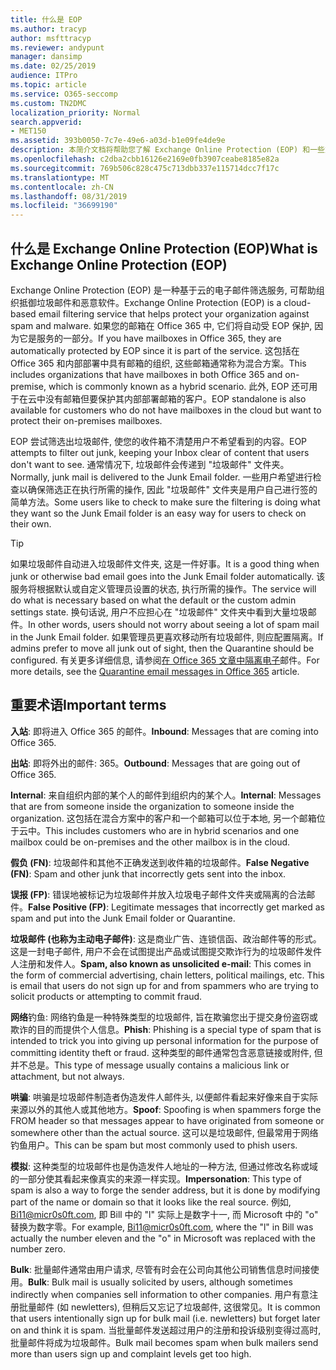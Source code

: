 ```yaml
---
title: 什么是 EOP
ms.author: tracyp
author: msfttracyp
ms.reviewer: andypunt
manager: dansimp
ms.date: 02/25/2019
audience: ITPro
ms.topic: article
ms.service: O365-seccomp
ms.custom: TN2DMC
localization_priority: Normal
search.appverid:
- MET150
ms.assetid: 393b0050-7c7e-49e6-a03d-b1e09fe4de9e
description: 本简介文档将帮助您了解 Exchange Online Protection (EOP) 和一些重要的术语。 这适用于保护 Exchange Online 云托管邮箱的 Office 365 客户和保护本地邮箱 (如 Exchange Server 2016) 的 EOP 独立客户。
ms.openlocfilehash: c2dba2cbb16126e2169e0fb3907ceabe8185e82a
ms.sourcegitcommit: 769b506c828c475c713dbb337e115714dcc7f17c
ms.translationtype: MT
ms.contentlocale: zh-CN
ms.lasthandoff: 08/31/2019
ms.locfileid: "36699190"
---
```

## <a name="what-is-exchange-online-protection-eop"></a><span data-ttu-id="b1151-104">什么是 Exchange Online Protection (EOP)</span><span class="sxs-lookup"><span data-stu-id="b1151-104">What is Exchange Online Protection (EOP)</span></span>

<span data-ttu-id="b1151-105">Exchange Online Protection (EOP) 是一种基于云的电子邮件筛选服务, 可帮助组织抵御垃圾邮件和恶意软件。</span><span class="sxs-lookup"><span data-stu-id="b1151-105">Exchange Online Protection (EOP) is a cloud-based email filtering service that helps protect your organization against spam and malware.</span></span> <span data-ttu-id="b1151-106">如果您的邮箱在 Office 365 中, 它们将自动受 EOP 保护, 因为它是服务的一部分。</span><span class="sxs-lookup"><span data-stu-id="b1151-106">If you have mailboxes in Office 365, they are automatically protected by EOP since it is part of the service.</span></span> <span data-ttu-id="b1151-107">这包括在 Office 365 和内部部署中具有邮箱的组织, 这些邮箱通常称为混合方案。</span><span class="sxs-lookup"><span data-stu-id="b1151-107">This includes organizations that have mailboxes in both Office 365 and on-premise, which is commonly known as a hybrid scenario.</span></span> <span data-ttu-id="b1151-108">此外, EOP 还可用于在云中没有邮箱但要保护其内部部署邮箱的客户。</span><span class="sxs-lookup"><span data-stu-id="b1151-108">EOP standalone is also available for customers who do not have mailboxes in the cloud but want to protect their on-premises mailboxes.</span></span>

<span data-ttu-id="b1151-109">EOP 尝试筛选出垃圾邮件, 使您的收件箱不清楚用户不希望看到的内容。</span><span class="sxs-lookup"><span data-stu-id="b1151-109">EOP attempts to filter out junk, keeping your Inbox clear of content that users don't want to see.</span></span> <span data-ttu-id="b1151-110">通常情况下, 垃圾邮件会传递到 "垃圾邮件" 文件夹。</span><span class="sxs-lookup"><span data-stu-id="b1151-110">Normally, junk mail is delivered to the Junk Email folder.</span></span> <span data-ttu-id="b1151-111">一些用户希望进行检查以确保筛选正在执行所需的操作, 因此 "垃圾邮件" 文件夹是用户自己进行签的简单方法。</span><span class="sxs-lookup"><span data-stu-id="b1151-111">Some users like to check to make sure the filtering is doing what they want so the Junk Email folder is an easy way for users to check on their own.</span></span>  

> [!TIP]
> <span data-ttu-id="b1151-112">如果垃圾邮件自动进入垃圾邮件文件夹, 这是一件好事。</span><span class="sxs-lookup"><span data-stu-id="b1151-112">It is a good thing when junk or otherwise bad email goes into the Junk Email folder automatically.</span></span> <span data-ttu-id="b1151-113">该服务将根据默认或自定义管理员设置的状态, 执行所需的操作。</span><span class="sxs-lookup"><span data-stu-id="b1151-113">The service will do what is necessary based on what the default or the custom admin settings state.</span></span> <span data-ttu-id="b1151-114">换句话说, 用户不应担心在 "垃圾邮件" 文件夹中看到大量垃圾邮件。</span><span class="sxs-lookup"><span data-stu-id="b1151-114">In other words, users should not worry about seeing a lot of spam mail in the Junk Email folder.</span></span> <span data-ttu-id="b1151-115">如果管理员更喜欢移动所有垃圾邮件, 则应配置隔离。</span><span class="sxs-lookup"><span data-stu-id="b1151-115">If admins prefer to move all junk out of sight, then the Quarantine should be configured.</span></span> <span data-ttu-id="b1151-116">有关更多详细信息, 请参阅[在 Office 365 文章中隔离电子](../quarantine-email-messages.md)邮件。</span><span class="sxs-lookup"><span data-stu-id="b1151-116">For more details, see the [Quarantine email messages in Office 365](../quarantine-email-messages.md) article.</span></span>

## <a name="important-terms"></a><span data-ttu-id="b1151-117">重要术语</span><span class="sxs-lookup"><span data-stu-id="b1151-117">Important terms</span></span>

<span data-ttu-id="b1151-118">**入站**: 即将进入 Office 365 的邮件。</span><span class="sxs-lookup"><span data-stu-id="b1151-118">**Inbound**: Messages that are coming into Office 365.</span></span>

<span data-ttu-id="b1151-119">**出站**: 即将外出的邮件: 365。</span><span class="sxs-lookup"><span data-stu-id="b1151-119">**Outbound**: Messages that are going out of Office 365.</span></span>

<span data-ttu-id="b1151-120">**Internal**: 来自组织内部的某个人的邮件到组织内的某个人。</span><span class="sxs-lookup"><span data-stu-id="b1151-120">**Internal**: Messages that are from someone inside the organization to someone inside the organization.</span></span> <span data-ttu-id="b1151-121">这包括在混合方案中的客户和一个邮箱可以位于本地, 另一个邮箱位于云中。</span><span class="sxs-lookup"><span data-stu-id="b1151-121">This includes customers who are in hybrid scenarios and one mailbox could be on-premises and the other mailbox is in the cloud.</span></span>

<span data-ttu-id="b1151-122">**假负 (FN)**: 垃圾邮件和其他不正确发送到收件箱的垃圾邮件。</span><span class="sxs-lookup"><span data-stu-id="b1151-122">**False Negative (FN)**: Spam and other junk that incorrectly gets sent into the inbox.</span></span>

<span data-ttu-id="b1151-123">**误报 (FP)**: 错误地被标记为垃圾邮件并放入垃圾电子邮件文件夹或隔离的合法邮件。</span><span class="sxs-lookup"><span data-stu-id="b1151-123">**False Positive (FP)**: Legitimate messages that incorrectly get marked as spam and put into the Junk Email folder or Quarantine.</span></span>

<span data-ttu-id="b1151-124">**垃圾邮件 (也称为主动电子邮件)**: 这是商业广告、连锁信函、政治邮件等的形式。这是一封电子邮件, 用户不会在试图提出产品或试图提交欺诈行为的垃圾邮件发件人注册和发件人。</span><span class="sxs-lookup"><span data-stu-id="b1151-124">**Spam, also known as unsolicited e-mail**: This comes in the form of commercial advertising, chain letters, political mailings, etc. This is email that users do not sign up for and from spammers who are trying to solicit products or attempting to commit fraud.</span></span>

<span data-ttu-id="b1151-125">**网络**钓鱼: 网络钓鱼是一种特殊类型的垃圾邮件, 旨在欺骗您出于提交身份盗窃或欺诈的目的而提供个人信息。</span><span class="sxs-lookup"><span data-stu-id="b1151-125">**Phish**: Phishing is a special type of spam that is intended to trick you into giving up personal information for the purpose of committing identity theft or fraud.</span></span> <span data-ttu-id="b1151-126">这种类型的邮件通常包含恶意链接或附件, 但并不总是。</span><span class="sxs-lookup"><span data-stu-id="b1151-126">This type of message usually contains a malicious link or attachment, but not always.</span></span>

<span data-ttu-id="b1151-127">**哄骗**: 哄骗是垃圾邮件制造者伪造发件人邮件头, 以便邮件看起来好像来自于实际来源以外的其他人或其他地方。</span><span class="sxs-lookup"><span data-stu-id="b1151-127">**Spoof**: Spoofing is when spammers forge the FROM header so that messages appear to have originated from someone or somewhere other than the actual source.</span></span> <span data-ttu-id="b1151-128">这可以是垃圾邮件, 但最常用于网络钓鱼用户。</span><span class="sxs-lookup"><span data-stu-id="b1151-128">This can be spam but most commonly used to phish users.</span></span>

<span data-ttu-id="b1151-129">**模拟**: 这种类型的垃圾邮件也是伪造发件人地址的一种方法, 但通过修改名称或域的一部分使其看起来像真实的来源一样实现。</span><span class="sxs-lookup"><span data-stu-id="b1151-129">**Impersonation**: This type of spam is also a way to forge the sender address, but it is done by modifying part of the name or domain so that it looks like the real source.</span></span> <span data-ttu-id="b1151-130">例如, Bi11@micr0s0ft.com, 即 Bill 中的 "l" 实际上是数字十一, 而 Microsoft 中的 "o" 替换为数字零。</span><span class="sxs-lookup"><span data-stu-id="b1151-130">For example, Bi11@micr0s0ft.com, where the "l" in Bill was actually the number eleven and the "o" in Microsoft was replaced with the number zero.</span></span>

<span data-ttu-id="b1151-131">**Bulk**: 批量邮件通常由用户请求, 尽管有时会在公司向其他公司销售信息时间接使用。</span><span class="sxs-lookup"><span data-stu-id="b1151-131">**Bulk**: Bulk mail is usually solicited by users, although sometimes indirectly when companies sell information to other companies.</span></span> <span data-ttu-id="b1151-132">用户有意注册批量邮件 (如 newletters), 但稍后又忘记了垃圾邮件, 这很常见。</span><span class="sxs-lookup"><span data-stu-id="b1151-132">It is common that users intentionally sign up for bulk mail (i.e. newletters) but forget later on and think it is spam.</span></span> <span data-ttu-id="b1151-133">当批量邮件发送超过用户的注册和投诉级别变得过高时, 批量邮件将成为垃圾邮件。</span><span class="sxs-lookup"><span data-stu-id="b1151-133">Bulk mail becomes spam when bulk mailers send more than users sign up and complaint levels get too high.</span></span>

